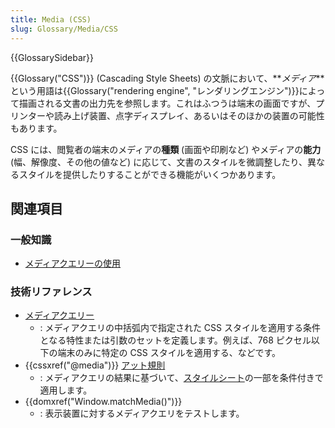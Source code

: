 ```yaml
---
title: Media (CSS)
slug: Glossary/Media/CSS
---
```


{{GlossarySidebar}}

{{Glossary("CSS")}} (Cascading Style Sheets) の文脈において、**_メディア_**という用語は{{Glossary("rendering engine", "レンダリングエンジン")}}によって描画される文書の出力先を参照します。これはふつうは端末の画面ですが、プリンターや読み上げ装置、点字ディスプレイ、あるいはそのほかの装置の可能性もあります。

CSS には、閲覧者の端末のメディアの**種類** (画面や印刷など) やメディアの**能力** (幅、解像度、その他の値など) に応じて、文書のスタイルを微調整したり、異なるスタイルを提供したりすることができる機能がいくつかあります。

## 関連項目

### 一般知識

- [メディアクエリーの使用](/ja/docs/Web/CSS/Media_Queries/Using_media_queries)

### 技術リファレンス

- [メディアクエリー](/ja/docs/Web/CSS/Media_Queries)
  - : メディアクエリの中括弧内で指定された CSS スタイルを適用する条件となる特性または引数のセットを定義します。例えば、768 ピクセル以下の端末のみに特定の CSS スタイルを適用する、などです。
- {{cssxref("@media")}} [アット規則](/ja/docs/Web/CSS/At-rule)
  - : メディアクエリの結果に基づいて、[スタイルシート](/ja/docs/Learn/CSS/Introduction_to_CSS/How_CSS_works#How_to_apply_your_CSS_to_your_HTML)の一部を条件付きで適用します。
- {{domxref("Window.matchMedia()")}}
  - : 表示装置に対するメディアクエリをテストします。
